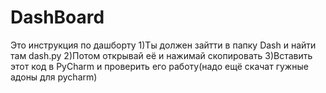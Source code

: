 # DashBoard
Это инструкция по дашборту
1)Ты должен зайтти в папку Dash и найти там dash.py
2)Потом открывай её и нажимай скопировать
3)Вставить этот код в PyCharm и проверить его работу(надо ещё скачат гужные адоны для pycharm)
